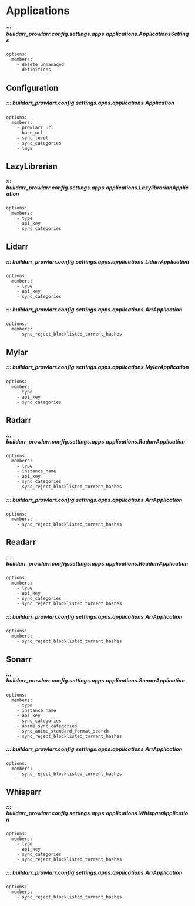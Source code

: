 # Applications

##### ::: buildarr_prowlarr.config.settings.apps.applications.ApplicationsSettings
    options:
      members:
        - delete_unmanaged
        - definitions

## Configuration

##### ::: buildarr_prowlarr.config.settings.apps.applications.Application
    options:
      members:
        - prowlarr_url
        - base_url
        - sync_level
        - sync_categories
        - tags

## LazyLibrarian

##### ::: buildarr_prowlarr.config.settings.apps.applications.LazylibrarianApplication
    options:
      members:
        - type
        - api_key
        - sync_categories

## Lidarr

##### ::: buildarr_prowlarr.config.settings.apps.applications.LidarrApplication
    options:
      members:
        - type
        - api_key
        - sync_categories

##### ::: buildarr_prowlarr.config.settings.apps.applications.ArrApplication
    options:
      members:
        - sync_reject_blocklisted_torrent_hashes

## Mylar

##### ::: buildarr_prowlarr.config.settings.apps.applications.MylarApplication
    options:
      members:
        - type
        - api_key
        - sync_categories

## Radarr

##### ::: buildarr_prowlarr.config.settings.apps.applications.RadarrApplication
    options:
      members:
        - type
        - instance_name
        - api_key
        - sync_categories
        - sync_reject_blocklisted_torrent_hashes

##### ::: buildarr_prowlarr.config.settings.apps.applications.ArrApplication
    options:
      members:
        - sync_reject_blocklisted_torrent_hashes

## Readarr

##### ::: buildarr_prowlarr.config.settings.apps.applications.ReadarrApplication
    options:
      members:
        - type
        - api_key
        - sync_categories
        - sync_reject_blocklisted_torrent_hashes

##### ::: buildarr_prowlarr.config.settings.apps.applications.ArrApplication
    options:
      members:
        - sync_reject_blocklisted_torrent_hashes

## Sonarr

##### ::: buildarr_prowlarr.config.settings.apps.applications.SonarrApplication
    options:
      members:
        - type
        - instance_name
        - api_key
        - sync_categories
        - anime_sync_categories
        - sync_anime_standard_format_search
        - sync_reject_blocklisted_torrent_hashes

##### ::: buildarr_prowlarr.config.settings.apps.applications.ArrApplication
    options:
      members:
        - sync_reject_blocklisted_torrent_hashes

## Whisparr

##### ::: buildarr_prowlarr.config.settings.apps.applications.WhisparrApplication
    options:
      members:
        - type
        - api_key
        - sync_categories
        - sync_reject_blocklisted_torrent_hashes

##### ::: buildarr_prowlarr.config.settings.apps.applications.ArrApplication
    options:
      members:
        - sync_reject_blocklisted_torrent_hashes
